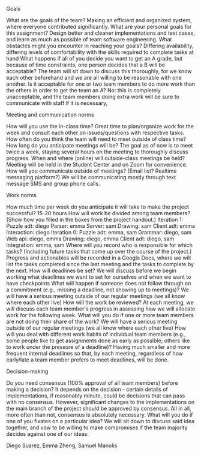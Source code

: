 Goals

What are the goals of the team?
    Making an efficient and organized system, where everyone contributed significantly.
What are your personal goals for this assignment?
    Design better and cleaner implementations and test cases, and learn as much as possible of team software engineering.
What obstacles might you encounter in reaching your goals?
    Differing availability, differing levels of comfortability with the skills required to complete tasks at hand
What happens if all of you decide you want to get an A grade, but because of time constraints, one person decides that a B will be acceptable?
    The team will sit down to discuss this thoroughly, for we know each other beforehand and we are all willing to be reasonable with one another.
Is it acceptable for one or two team members to do more work than the others in order to get the team an A?
    No: this is completely unacceptable, and the team members doing extra work will be sure to communicate with staff if it is necessary,

Meeting and communication norms

How will you use the in-class time?
    Great time to plan/organize work for the week and consult each other on issues/questions with respective tasks.
How often do you think the team will need to meet outside of class time? How long do you anticipate meetings will be?
    The goal as of now is to meet twice a week, staying several hours on the meeting to thoroughly discuss progress.
When and where (online) will outside-class meetings be held?
    Meeting will be held in the Student Center and on Zoom for convenience.
How will you communicate outside of meetings? (Email list? Realtime messaging platform?)
    We will be communicating mostly through text message SMS and group phone calls. 

Work norms

How much time per week do you anticipate it will take to make the project successful?
    15-20 hours
How will work be divided among team members? (Show how you filled in the boxes from the project handout.)
    Iteration 1: 
        Puzzle adt: diego
        Parser: emma
        Server: sam
        Drawing: sam
        Client adt: emma
        Interaction: diego
    Iteration 0:
        Puzzle adt: emma, sam
        Grammar: diego, sam
        Web api: diego, emma
        Drawing: diego, emma
        Client adt: diego, sam
        Integration: emma, sam
Where will you record who is responsible for which tasks? (Including future tasks that come up over the course of the project.)
    Progress and actionables will be recorded in a Google Docs, where we will list the tasks completed since the last meeting and the tasks to complete by the next.
How will deadlines be set?
    We will discuss before we begin working what deadlines we want to set for ourselves and when we want to have checkpoints
What will happen if someone does not follow through on a commitment (e.g., missing a deadline, not showing up to meetings)?
    We will have a serious meeting outside of our regular meetings (we all know where each other live)
How will the work be reviewed?
    At each meeting, we will discuss each team member's progress in assessing how we will allocate work for the following week.
What will you do if one or more team members are not doing their share of the work?
    We will have a serious meeting outside of our regular meetings (we all know where each other live)
How will you deal with different work habits of individual team members (e.g., some people like to get assignments done as early as possible; others like to work under the pressure of a deadline)?
    Having much smaller and more frequent internal deadlines so that, by each meeting, regardless of how early/late a team member prefers to meet deadlines, will be done.

Decision-making

Do you need consensus (100% approval of all team members) before making a decision?
    It depends on the decision - certain details of implementations, if reasonably minute, could be decisions that can pass with no consensus. However, significant changes to the implementations on the main branch of the project should be approved by consensus. All in all, more often than not, consensus is absolutely necessary.
What will you do if one of you fixates on a particular idea?
    We will sit down to discuss said idea together, and vow to be willing to make compromises if the team majority decides against one of our ideas.

Diego Suarez, Emma Zheng, Samuel Manolis